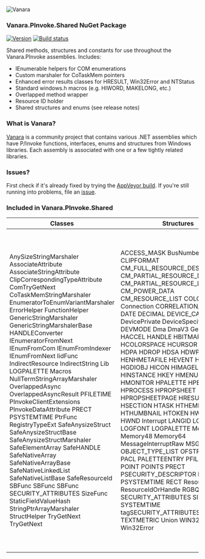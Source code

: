 ﻿![Vanara](https://raw.githubusercontent.com/dahall/Vanara/master/docs/icons/VanaraHeading.png)
### **Vanara.PInvoke.Shared NuGet Package**
[![Version](https://img.shields.io/nuget/v/Vanara.PInvoke.Shared?label=NuGet&style=flat-square)](https://github.com/dahall/Vanara/releases)
[![Build status](https://img.shields.io/appveyor/build/dahall/vanara?label=AppVeyor%20build&style=flat-square)](https://ci.appveyor.com/project/dahall/vanara)

Shared methods, structures and constants for use throughout the Vanara.PInvoke assemblies. Includes:
* IEnumerable helpers for COM enumerations
* Custom marshaler for CoTaskMem pointers
* Enhanced error results classes for HRESULT, Win32Error and NTStatus
* Standard windows.h macros (e.g. HIWORD, MAKELONG, etc.)
* Overlapped method wrapper
* Resource ID holder
* Shared structures and enums (see release notes)

### **What is Vanara?**

[Vanara](https://github.com/dahall/Vanara) is a community project that contains various .NET assemblies which have P/Invoke functions, interfaces, enums and structures from Windows libraries. Each assembly is associated with one or a few tightly related libraries.

### **Issues?**

First check if it's already fixed by trying the [AppVeyor build](https://ci.appveyor.com/nuget/vanara-prerelease).
If you're still running into problems, file an [issue](https://github.com/dahall/Vanara/issues).

### **Included in Vanara.PInvoke.Shared**

Classes | Structures | Enumerations | Interfaces
--- | --- | --- | ---
AnySizeStringMarshaler AssociateAttribute AssociateStringAttribute ClipCorrespondingTypeAttribute ComTryGetNext CoTaskMemStringMarshaler EnumeratorToEnumVariantMarshaler ErrorHelper FunctionHelper GenericStringMarshaler GenericStringMarshalerBase HANDLEConverter IEnumeratorFromNext IEnumFromCom IEnumFromIndexer IEnumFromNext IidFunc IndirectResource IndirectString Lib LOGPALETTE Macros NullTermStringArrayMarshaler OverlappedAsync OverlappedAsyncResult PFILETIME PInvokeClientExtensions PInvokeDataAttribute PRECT PSYSTEMTIME PtrFunc RegistryTypeExt SafeAnysizeStruct SafeAnysizeStructBase SafeAnysizeStructMarshaler SafeElementArray SafeHANDLE SafeNativeArray SafeNativeArrayBase SafeNativeLinkedList SafeNativeListBase SafeResourceId SBFunc SBFunc SBFunc SECURITY_ATTRIBUTES SizeFunc StaticFieldValueHash StringPtrArrayMarshaler StructHelper TryGetNext TryGetNext                                             | ACCESS_MASK BusNumber CLIPFORMAT CM_FULL_RESOURCE_DESCRIPTOR CM_PARTIAL_RESOURCE_DESCRIPTOR CM_PARTIAL_RESOURCE_LIST CM_POWER_DATA CM_RESOURCE_LIST COLORREF Connection CORRELATION_VECTOR CY DATE DECIMAL DEVICE_CAPABILITIES DevicePrivate DeviceSpecificData DEVMODE Dma DmaV3 Generic HACCEL HANDLE HBITMAP HBRUSH HCOLORSPACE HCURSOR HDC HDESK HDPA HDROP HDSA HDWP HENHMETAFILE HEVENT HFILE HFONT HGDIOBJ HICON HIMAGELIST HINSTANCE HKEY HMENU HMETAFILE HMONITOR HPALETTE HPEN HPROCESS HPROPSHEET HPROPSHEETPAGE HRESULT HRGN HSECTION HTASK HTHEME HTHREAD HTHUMBNAIL HTOKEN HWINSTA HWND Interrupt LANGID LCID LOGFONT LOGPALETTE Memory40 Memory48 Memory64 MessageInterruptRaw MSG NTStatus OBJECT_TYPE_LIST OFSTRUCT PACE PACL PALETTEENTRY PFILETIME POINT POINTS PRECT PSECURITY_DESCRIPTOR PSID PSYSTEMTIME RECT ResourceId ResourceIdOrHandle RGBQUAD SECURITY_ATTRIBUTES SIZE SYSTEMTIME tagSECURITY_ATTRIBUTES TEXTMETRIC Union WIN32_FIND_DATA Win32Error  | CharacterSet CM_DEVCAP CM_FILE CM_INSTALL_STATE CM_REMOVAL_POLICY CM_RESOURCE CM_SHARE_DISPOSITION CmResourceType CONFIGFLAG DEVICE_POWER_STATE DEVICE_SCALE_FACTOR DMCOLLATE DMCOLOR DMDFO DMDISPLAY DMDITHER DMDO DMDUP DMFIELDS DMICM DMICMMETHOD DMMEDIA DMNUP DMORIENT DMPAPER DMRES DMTT DN DrawTextFlags FacilityCode FacilityCode FILE_DEVICE FILE_SHARE FileFlagsAndAttributes FontFamily FontPitch INTERFACE_TYPE LANG LogFontClippingPrecision LogFontOutputPrecision LogFontOutputQuality MouseButtonState NTDDI ObjectTypeListLevel PC PDCAP PInvokeClient ProcessorArchitecture REG_VALUE_TYPE ResourceType SECURITY_INFORMATION SeverityLevel SeverityLevel ShowWindowCommand SORT STGM SUBLANG SYSTEM_POWER_STATE SystemColorIndex SystemShutDownReason URLZONE WIN32_WINNT                                   | IClipboardFormatter ICOMEnum IErrorProvider IGraphicsObjectHandle IKernelHandle ISecurityObject IShellHandle ISyncHandle IUserHandle                                                                                       
